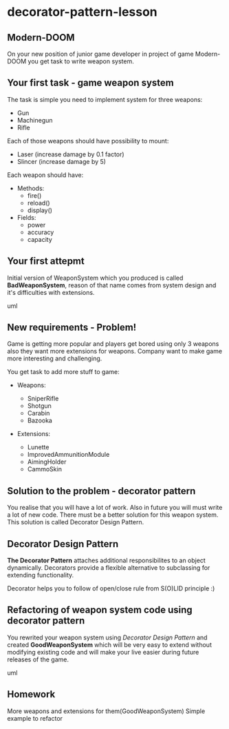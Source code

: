 # decorator-pattern-lesson

## Modern-DOOM

On your new position of junior game developer in project of game Modern-DOOM you get task to write weapon system.

## Your first task - game weapon system

The task is simple you need to implement system for three weapons:

* Gun
* Machinegun
* Rifle

Each of those weapons should have possibility to mount:

* Laser (increase damage by 0.1 factor)
* Slincer (increase damage by 5)

Each weapon should have:

* Methods:
  * fire()
  * reload()
  * display()
* Fields:
  * power
  * accuracy
  * capacity

## Your first attepmt

Initial version of WeaponSystem which you produced is called **BadWeaponSystem**, reason of that name comes from system design and it's difficulties with extensions.

uml

## New requirements - Problem!

Game is getting more popular and players get bored using only 3 weapons also they want more extensions for weapons. Company want to make game more interesting and challenging.

You get task to add more stuff to game:
* Weapons:
  * SniperRifle
  * Shotgun
  * Carabin
  * Bazooka

* Extensions:
  * Lunette
  * ImprovedAmmunitionModule
  * AimingHolder
  * CammoSkin

## Solution to the problem - decorator pattern

You realise that you will have a lot of work. Also in future you will must write a lot of new code. There must be a better solution for this weapon system. This solution is called Decorator Design Pattern.

## Decorator Design Pattern

**The Decorator Pattern** attaches additional responsibilites to an object dynamically. Decorators provide a flexible alternative to subclassing for extending functionality.

Decorator helps you to follow  of open/close rule from S(O)LID principle :)

## Refactoring of weapon system code using decorator pattern

You rewrited your weapon system using *Decorator Design Pattern* and created **GoodWeaponSystem** which will be very easy to extend without modifying existing code and will make your live easier during future releases of the game.

uml

## Homework

More weapons and extensions for them(GoodWeaponSystem)
Simple example to refactor
